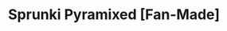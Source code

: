 ---
slug: sprunki-pyramixed-fan-made-2049
title: Sprunki Pyramixed [Fan-Made]
description: "Sprunki Pyramixed [Fan-Made] is an exciting online game. Play for free directly in your browser!"
icon: /images/popular_mods/Sprunki Pyramixed [Fan-Made].png
url: https://wowtbc.net/sprunkin/sprunki-pyramixed-scratch/index.html
previewImage: /images/popular_mods/Sprunki Pyramixed [Fan-Made].png
type: popular mods

# SEO配置
seo:
  title: "Sprunki Pyramixed [Fan-Made] - Play Free Online Game | Fun Browser Games"
  description: "Sprunki Pyramixed [Fan-Made] - Play this fun online game for free in your browser. No download required!"
  ogImage: "/images/popular_mods/Sprunki Pyramixed [Fan-Made].png"
  keywords: "sprunki-pyramixed-fan-made-2049, online game, browser game, free game, popular mods game, play online"

videoUrls:
  - https://www.youtube.com/embed/example1
  - https://www.youtube.com/embed/example2

whyPlay:
  title: "Why Play Sprunki Pyramixed [Fan-Made]?"
  items:
    - "Immersive Gameplay: Sprunki Pyramixed [Fan-Made] offers an engaging and immersive gaming experience that will keep you entertained for hours"
    - "Challenging Levels: Test your skills with increasingly difficult challenges and obstacles"
    - "Beautiful Graphics: Enjoy stunning visuals and smooth animations that bring the game world to life"
    - "Regular Updates: New content and features are added regularly to keep the game fresh and exciting"
    - "Free to Play: Experience all the fun without spending a penny"
    - "Community Features: Connect with other players, share strategies, and compete for high scores"
    - "Cross-Platform: Play on any device with a web browser, no downloads required"

features:
  title: "Key Features of Sprunki Pyramixed [Fan-Made]"
  image: "/images/popular_mods/Sprunki Pyramixed [Fan-Made].png"
  items:
    - "Intuitive Controls: Easy to learn controls make Sprunki Pyramixed [Fan-Made] accessible for players of all skill levels"
    - "Multiple Game Modes: Enjoy various gameplay options that provide different challenges and experiences"
    - "Character Customization: Personalize your gaming experience with unique characters and items"
    - "Achievement System: Complete special tasks to earn rewards and recognition"
    - "Leaderboards: Compete with players worldwide and see who can achieve the highest scores"

characteristics:
  title: "Game Characteristics"
  image: "/images/popular_mods/Sprunki Pyramixed [Fan-Made].png"
  items:
    - "Genre: Popular mods game with elements of strategy and skill"
    - "Difficulty: Suitable for both casual gamers and those seeking a challenge"
    - "Play Time: Quick sessions or extended gameplay, depending on your preference"
    - "Art Style: Vibrant and engaging visuals that enhance the gaming experience"
    - "Sound Design: Immersive audio that complements the gameplay perfectly"

info: "Sprunki Pyramixed [Fan-Made] is an exciting online game that offers players a unique and engaging gaming experience. With its intuitive controls, stunning visuals, and challenging gameplay, Sprunki Pyramixed [Fan-Made] provides hours of entertainment for players of all ages and skill levels. Whether you're looking for a quick gaming session during a break or an extended play session, Sprunki Pyramixed [Fan-Made] delivers an immersive experience that will keep you coming back for more. The game features multiple levels of increasing difficulty, ensuring that players are constantly challenged as they progress. With regular updates adding new content and features, Sprunki Pyramixed [Fan-Made] remains fresh and exciting, providing endless entertainment options for its growing community of players."

howToPlayIntro: "Welcome to Sprunki Pyramixed [Fan-Made]! This guide will walk you through the basics and help you master the game. Whether you're a beginner or looking to improve your skills, these tips and instructions will enhance your gaming experience."

howToPlaySteps:
  - title: "Getting Started"
    description: "Begin your Sprunki Pyramixed [Fan-Made] adventure by familiarizing yourself with the controls. Use your keyboard or mouse to navigate through the game interface. The tutorial will guide you through the basic mechanics and help you understand the objectives."
  - title: "Understanding the Objectives"
    description: "In Sprunki Pyramixed [Fan-Made], your main goal is to progress through levels by completing specific objectives. Each level presents unique challenges that require different strategies and approaches."
  - title: "Mastering the Controls"
    description: "Practice using the controls to improve your precision and reaction time. Sprunki Pyramixed [Fan-Made] requires quick reflexes and strategic thinking to overcome obstacles and defeat opponents."
  - title: "Utilizing Power-ups"
    description: "Collect power-ups throughout the game to enhance your abilities and overcome difficult challenges. Each power-up offers unique advantages that can be crucial for success."
  - title: "Developing Strategies"
    description: "As you progress in Sprunki Pyramixed [Fan-Made], develop effective strategies for different scenarios. Analyze patterns, anticipate challenges, and adapt your approach to maximize your performance."

faq:
  title: "Frequently Asked Questions about Sprunki Pyramixed [Fan-Made]"
  items:
    - question: "Is Sprunki Pyramixed [Fan-Made] free to play?"
      answer: "Yes, Sprunki Pyramixed [Fan-Made] is completely free to play directly in your web browser. No downloads or purchases are required to enjoy the full game experience."
    - question: "Can I play Sprunki Pyramixed [Fan-Made] on mobile devices?"
      answer: "Yes, Sprunki Pyramixed [Fan-Made] is optimized for both desktop and mobile play. You can enjoy the game on any device with a web browser and internet connection."
    - question: "Are there any in-game purchases?"
      answer: "While Sprunki Pyramixed [Fan-Made] is free to play, there may be optional in-game purchases available for cosmetic items or additional features that don't affect core gameplay."
    - question: "How often is Sprunki Pyramixed [Fan-Made] updated?"
      answer: "The developers regularly update Sprunki Pyramixed [Fan-Made] with new content, features, and improvements based on player feedback and game performance."
    - question: "Can I play Sprunki Pyramixed [Fan-Made] offline?"
      answer: "Currently, Sprunki Pyramixed [Fan-Made] requires an internet connection to play as it's a browser-based online game."
    - question: "Is Sprunki Pyramixed [Fan-Made] suitable for children?"
      answer: "Yes, Sprunki Pyramixed [Fan-Made] is designed to be family-friendly and suitable for players of all ages."
    - question: "How do I report bugs or issues?"
      answer: "If you encounter any problems while playing Sprunki Pyramixed [Fan-Made], you can report them through the game's support page or contact the developers directly through their website."
    - question: "Still Have Questions?"
      answer: "If you have additional questions about Sprunki Pyramixed [Fan-Made] that aren't covered in this FAQ, please visit our support center or contact our customer service team for assistance."
---